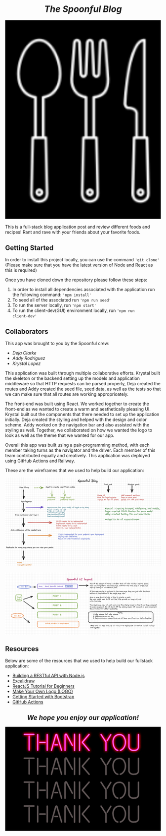 <h1 align="center"><b><i>The Spoonful Blog</b></i></h1>
<p>
<img width=800 src="logos/logo5.png">
</p>

This is a full-stack blog application post and review different foods and recipes! Rant and rave with your friends about your favorite foods. 

## Getting Started

In order to install this project locally, you can use the command <code>'git clone'</code> (Please make sure that you have the latest version of Node and React as this is required)

Once you have cloned down the repository please follow these steps:

1. In order to install all dependencies associated with the application run the following command: <code>'npm install'</code>
2. To seed all of the associated run <code>'npm run seed'</code>
3. To run the server locally, run  <code>'npm start'</code>
4. To run the client-dev(GUI) environment locally, run <code>'npm run client-dev'</code>


## Collaborators 

This app was brought to you by the Spoonful crew:

* <i>Deja Clarke</i>
* <i>Addy Rodriguez</i>
* <i>Krystal Lopez</i>

This application was built through multiple collaborative efforts. Krystal built the skeleton or the backend setting up the models and application middleware so that HTTP requests can be parsed properly, Deja created the routes and Addy created the seed file, seed data, as well as the tests so that we can make sure that all routes are working approprioately. 

The front-end was built using React. We worked together to create the front-end as we wanted to create a warm and aesthetically pleasing UI. Krystal built out the components that there needed to set up the application initially. Deja created the styling and helped with the design and color scheme. Addy worked on the navigation bar and also assisted with the styling as well. Together, we collaborated on how we wanted the logo to look as well as the theme that we wanted for our app. 

Overall this app was built using a pair-programming method, with each member taking turns as the navigator and the driver. Each member of this team contributed equally and creatively. This application was deployed using GitHub Actions and Railway. 

These are the wireframes that we used to help build our application:
<div>
<img src="Spoonful wireframe.png">
</div>
<br>
<div>
<img src="spoonful-ui-layout.png" width="800">
</div>

## Resources

Below are some of the resources that we used to help build our fullstack application: 

* [Building a RESTful API with Node.js](https://www.youtube.com/playlist?list=PL55RiY5tL51q4D-B63KBnygU6opNPFk_q)
* [Excalidraw](https://excalidraw.com/)
* [ReactJS Tutorial for Beginners](https://www.youtube.com/playlist?list=PLC3y8-rFHvwgg3vaYJgHGnModB54rxOk3)
* [Make Your Own Logo (LOGO)](https://app.logo.com/business-name/)
* [Getting Started with Bootstrap](https://getbootstrap.com/docs/5.3/getting-started/introduction/)
* [GitHub Actions](https://docs.github.com/en/actions)


<h2 align="center" ><i><b>We hope you enjoy our application!</i></b></h2>

<p>
<img  width="800" src="thankyou.gif">
</p>
 
